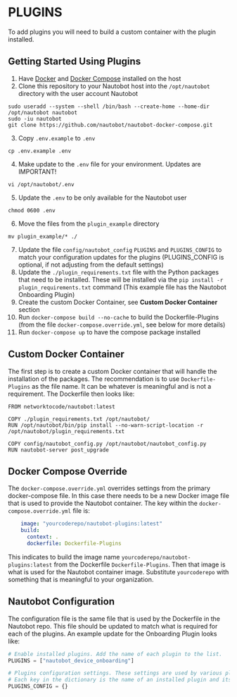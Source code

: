 # PLUGINS

To add plugins you will need to build a custom container with the plugin installed.

## Getting Started Using Plugins

1. Have [Docker](https://docs.docker.com/get-docker/) and [Docker Compose](https://docs.docker.com/compose/install/) installed on the host
1. Clone this repository to your Nautobot host into the `/opt/nautobot` directory with the user account Nautobot
```
sudo useradd --system --shell /bin/bash --create-home --home-dir /opt/nautobot nautobot
sudo -iu nautobot
git clone https://github.com/nautobot/nautobot-docker-compose.git
```

3. Copy `.env.example` to `.env`
```
cp .env.example .env
```

4. Make update to the `.env` file for your environment. Updates are IMPORTANT!
```
vi /opt/nautobot/.env
```

5. Update the `.env` to be only available for the Nautobot user
```
chmod 0600 .env
```

6. Move the files from the `plugin_example` directory
```
mv plugin_example/* ./
```

7. Update the file `config/nautobot_config` `PLUGINS` and `PLUGINS_CONFIG` to match your configuration updates for the plugins (PLUGINS_CONFIG is optional, if not adjusting from the default settings)
8. Update the `./plugin_requirements.txt` file with the Python packages that need to be installed. These will be installed via the `pip install -r plugin_requirements.txt` command (This example file has the Nautobot Onboarding Plugin)
9. Create the custom Docker Container, see **Custom Docker Container** section
10. Run `docker-compose build --no-cache` to build the Dockerfile-Plugins (from the file `docker-compose.override.yml`, see below for more details)
11. Run `docker-compose up` to have the compose package installed

## Custom Docker Container

The first step is to create a custom Docker container that will handle the installation of the packages. The recommendation is to use `Dockerfile-Plugins` as the file name. It can be whatever is meaningful and is not a requirement. The Dockerfile then looks like:

```docker
FROM networktocode/nautobot:latest

COPY ./plugin_requirements.txt /opt/nautobot/
RUN /opt/nautobot/bin/pip install --no-warn-script-location -r /opt/nautobot/plugin_requirements.txt

COPY config/nautobot_config.py /opt/nautobot/nautobot_config.py
RUN nautobot-server post_upgrade
```

## Docker Compose Override

The `docker-compose.override.yml` overrides settings from the primary docker-compose file. In this case there needs to be a new Docker image file that is used to provide the Nautobot container. The key within the `docker-compose.override.yml` file is:

```yaml
    image: "yourcoderepo/nautobot-plugins:latest"
    build:
      context: .
      dockerfile: Dockerfile-Plugins
```

This indicates to build the image name `yourcoderepo/nautobot-plugins:latest` from the Dockerfile `Dockerfile-Plugins`. Then that image is what is used for the Nautobot container image. Substitute `yourcoderepo` with something that is meaningful to your organization.

## Nautobot Configuration

The configuration file is the same file that is used by the Dockerfile in the Nautobot repo. This file should be updated to match what is required for each of the plugins. An example update for the Onboarding Plugin looks like:

```python
# Enable installed plugins. Add the name of each plugin to the list.
PLUGINS = ["nautobot_device_onboarding"]

# Plugins configuration settings. These settings are used by various plugins that the user may have installed.
# Each key in the dictionary is the name of an installed plugin and its value is a dictionary of settings.
PLUGINS_CONFIG = {}
```
